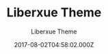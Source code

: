 ---
title: Liberxue Theme
github: 'https://github.com/Liberxue/liberxue.github.io'
demo: 'https://liberxue.github.io/'
author: Liberxue Theme
ssg:
  - Jekyll
cms:
  - No Cms
date: 2017-08-02T04:58:02.000Z
github_branch: master
description: >-
  Liberxue blog for lightweight Jekyll  themes  轻量级自适应 简洁 卡片式博客主题 3秒搞定GitHub
  blog
stale: true
---